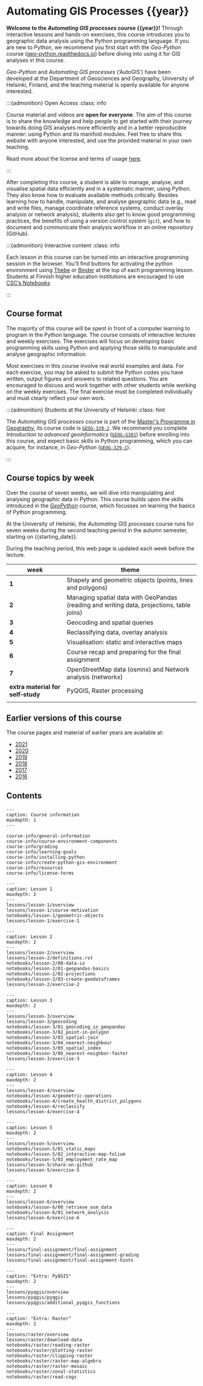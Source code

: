# Automating GIS Processes {{year}}


**Welcome to the *Automating GIS processes* course {{year}}!** Through interactive
lessons and hands-on exercises, this course introduces you to geographic data
analysis using the Python programming language. If you are new to Python, we
recommend you first start with the *Geo-Python* course
([geo-python.readthedocs.io](https://geo-python.readthedocs.io/)) before diving
into using it for GIS analyses in this course.

*Geo-Python* and *Automating GIS processes* (‘AutoGIS’) have been developed at
the Department of Geosciences and Geography, University of Helsinki, Finland,
and the teaching material is openly available for anyone interested.


:::{admonition} Open Access
:class: info

Course material and videos are **open for everyone**. The aim of this course is
to share the knowledge and help people to get started with their journey
towards doing GIS analyses more efficiently and in a better reproducible
manner: using Python and its manifold modules. Feel free to share this website
with anyone interested, and use the provided material in your own teaching. 

Read more about the license and terms of usage 
<a href="course-info/license-terms.html">here</a>.

:::


After completing this course, a student is able to manage, analyse, and
visualise spatial data efficiently and in a systematic manner, using Python.
They also know how to evaluate available methods critically. Besides learning
how to handle, manipulate, and analyse geographic data (e.g., read and write
files, manage coordinate reference systems, conduct overlay analysis or network
analysis), students also get to know good programming practices, the benefits of
using a version control system (`git`), and how to document and communicate
their analysis workflow in an online repository (GitHub).



:::{admonition} Interactive content
:class: info

Each lesson in this course can be turned into an interactive programming session
in the browser. You’ll find buttons for activating the python environment using
<a href="https://thebe.readthedocs.io/">Thebe</a> or 
<a href="https://mybinder.readthedocs.io/">Binder</a> at the top of each
programming lesson. Students at Finnish higher education institutions are
encouraged to use <a href="https://notebooks.csc.fi/">CSC’s *Notebooks*</a>.

:::


## Course format

The majority of this course will be spent in front of a computer learning to
program in the Python language. The course consists of interactive lectures and
weekly exercises. The exercises will focus on developing basic programming
skills using Python and applying those skills to manipulate and analyse
geographic information.

Most exercises in this course involve real world examples and data. For each
exercise, you may be asked to submit the Python codes you have written, output
figures and answers to related questions. You are encouraged to discuss and
work together with other students while working on the weekly exercises. The
final exercise must be completed individually and must clearly reflect your own
work.


:::{admonition} Students at the University of Helsinki
:class: hint

The *Automating GIS processes* course is part of the <a
href="https://www.helsinki.fi/en/degree-programmes/geography-masters-programme">Master's
Programme in Geography</a>, its course code is
<a href="https://studies.helsinki.fi/courses/?searchText=GEOG-329-2">`GEOG-329-2`</a>. 
We recommend you complete *Introduction to advanced geoinformatics* 
(<a href="https://studies.helsinki.fi/courses/?searchText=GEOG-G301">`GEOG-G301`</a>)
before enrolling into this course, and expect basic skills in Python programming, which you can acquire, for instance, in *Geo-Python*
(<a href="https://studies.helsinki.fi/courses/?searchText=GEOG-329-1">`GEOG-329-1`</a>).

:::


## Course topics by week

Over the course of seven weeks, we will dive into manipulating and analysing
geographic data in Python. This course builds upon the skills introduced in the
*[GeoPython](https://geo-python.readthedocs.io/)* course, which focusses on
learning the basics of Python programming. 

At the University of Helsinki, the *Automating GIS processes* course runs for
seven weeks during the second teaching period in the autumn semester, starting
on {{starting_date}}.

During the teaching period, this web page is updated each week before the lecture.

| week  | theme                                                                                     |
| ----- | ----------------------------------------------------------------------------------------- |
| **1** | Shapely and geometric objects (points, lines and polygons)                                |
| **2** | Managing spatial data with GeoPandas (reading and writing data, projections, table joins) |
| **3** | Geocoding and spatial queries                                                             |
| **4** | Reclassifying data, overlay analysis                                                      |
| **5** | Visualisation: static and interactive maps                                                |
| **6** | Course recap and preparing for the final assignment                                       |
| **7** | OpenStreetMap data (osmnx) and Network analysis (networkx)                                |
| **extra material for self‑study** | PyQGIS, Raster processing                                     |
|       |                                                                                           |


## Earlier versions of this course

The course pages and material of earlier years are available at:

- [2021](https://autogis-site.readthedocs.io/en/2021/)
- [2020](https://autogis-site.readthedocs.io/en/2020_/)
- [2019](https://autogis-site.readthedocs.io/en/2019/)
- [2018](https://autogis-site.readthedocs.io/en/2018_/)
- [2017](https://automating-gis-processes.github.io/2017/)
- [2016](https://automating-gis-processes.github.io/2016/)


## Contents

```{toctree}
---
caption: Course information
maxdepth: 1
---

course-info/general-information
course-info/course-environment-components
course-info/grading
course-info/learning-goals
course-info/installing-python
course-info/create-python-gis-environment
course-info/resources
course-info/license-terms
```

```{toctree}
---
caption: Lesson 1
maxdepth: 2
---
lessons/lesson-1/overview
lessons/lesson-1/course-motivation
notebooks/lesson-1/geometric-objects
lessons/lesson-1/exercise-1
```

```{toctree}
---
caption: Lesson 2
maxdepth: 2
---
lessons/lesson-2/overview
lessons/lesson-2/definitions.rst
notebooks/lesson-2/00-data-io
notebooks/lesson-2/01-geopandas-basics
notebooks/lesson-2/02-projections
notebooks/lesson-2/03-create-geodataframes
lessons/lesson-2/exercise-2
```

```{toctree}
---
caption: Lesson 3
maxdepth: 2
---
lessons/lesson-3/overview
lessons/lesson-3/geocoding
notebooks/lesson-3/01_geocoding_in_geopandas
notebooks/lesson-3/02_point-in-polygon
notebooks/lesson-3/03_spatial-join
notebooks/lesson-3/04_nearest-neighbour
notebooks/lesson-3/05_spatial_index
notebooks/lesson-3/06_nearest-neighbor-faster
lessons/lesson-3/exercise-3
```

```{toctree}
---
caption: Lesson 4
maxdepth: 2
---
lessons/lesson-4/overview
notebooks/lesson-4/geometric-operations
notebooks/lesson-4/create_health_district_polygons
notebooks/lesson-4/reclassify
lessons/lesson-4/exercise-4
```

```{toctree}
---
caption: Lesson 5
maxdepth: 2
---
lessons/lesson-5/overview
notebooks/lesson-5/01_static_maps
notebooks/lesson-5/02_interactive-map-folium
notebooks/lesson-5/03_employment_rate_map
lessons/lesson-5/share-on-github
lessons/lesson-5/exercise-5
```

```{toctree}
---
caption: Lesson 6
maxdepth: 2
---
lessons/lesson-6/overview
notebooks/lesson-6/00_retrieve_osm_data
notebooks/lesson-6/01_network_analysis
lessons/lesson-6/exercise-6
```

```{toctree}
---
caption: Final Assignment
maxdepth: 2
---
lessons/final-assignment/final-assignment
lessons/final-assignment/final-assignment-grading
lessons/final-assignment/final-assignment-hints
```

```{toctree}
---
caption: "Extra: PyQGIS"
maxdepth: 2
---
lessons/pyqgis/overview
lessons/pyqgis/pyqgis
lessons/pyqgis/additional_pyqgis_functions
```

```{toctree}
---
caption: "Extra: Raster"
maxdepth: 2
---
lessons/raster/overview
lessons/raster/download-data
notebooks/raster/reading-raster
notebooks/raster/plotting-raster
notebooks/raster/clipping-raster
notebooks/raster/raster-map-algebra
notebooks/raster/raster-mosaic
notebooks/raster/zonal-statistics
notebooks/raster/read-cogs
```
